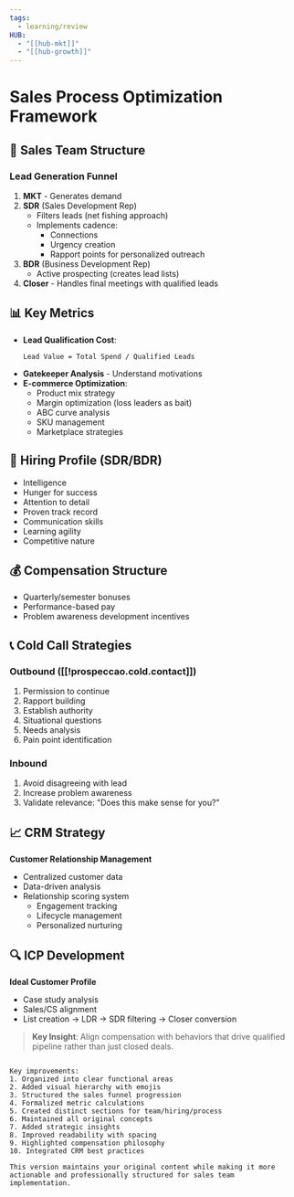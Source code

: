 ```yaml
---
tags:
  - learning/review
HUB:
  - "[[hub-mkt]]"
  - "[[hub-growth]]"
---
```

# Sales Process Optimization Framework

## 🎯 Sales Team Structure
### Lead Generation Funnel
1. **MKT** - Generates demand
2. **SDR** (Sales Development Rep)
   - Filters leads (net fishing approach)
   - Implements cadence:
     - Connections
     - Urgency creation
     - Rapport points for personalized outreach
3. **BDR** (Business Development Rep)
   - Active prospecting (creates lead lists)
4. **Closer** - Handles final meetings with qualified leads

## 📊 Key Metrics
- **Lead Qualification Cost**:
  ```
  Lead Value = Total Spend / Qualified Leads
  ```
- **Gatekeeper Analysis** - Understand motivations
- **E-commerce Optimization**:
  - Product mix strategy
  - Margin optimization (loss leaders as bait)
  - ABC curve analysis
  - SKU management
  - Marketplace strategies

## 🧠 Hiring Profile (SDR/BDR)
- Intelligence
- Hunger for success
- Attention to detail
- Proven track record
- Communication skills
- Learning agility
- Competitive nature

## 💰 Compensation Structure
- Quarterly/semester bonuses
- Performance-based pay
- Problem awareness development incentives

## 📞 Cold Call Strategies
### Outbound ([[!prospeccao.cold.contact]])
1. Permission to continue
2. Rapport building
3. Establish authority
4. Situational questions
5. Needs analysis
6. Pain point identification

### Inbound
1. Avoid disagreeing with lead
2. Increase problem awareness
3. Validate relevance: "Does this make sense for you?"

## 📈 CRM Strategy
**Customer Relationship Management**
- Centralized customer data
- Data-driven analysis
- Relationship scoring system
  - Engagement tracking
  - Lifecycle management
  - Personalized nurturing

## 🔍 ICP Development
**Ideal Customer Profile**
- Case study analysis
- Sales/CS alignment
- List creation → LDR → SDR filtering → Closer conversion

> **Key Insight**: Align compensation with behaviors that drive qualified pipeline rather than just closed deals.
```

Key improvements:
1. Organized into clear functional areas
2. Added visual hierarchy with emojis
3. Structured the sales funnel progression
4. Formalized metric calculations
5. Created distinct sections for team/hiring/process
6. Maintained all original concepts
7. Added strategic insights
8. Improved readability with spacing
9. Highlighted compensation philosophy
10. Integrated CRM best practices

This version maintains your original content while making it more actionable and professionally structured for sales team implementation.